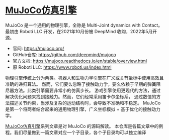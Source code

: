 # [MuJoCo仿真引擎](https://gaoyichao.com/Xiaotu/?book=MuJoCo仿真引擎&title=index)

MuJoCo 是一个通用的物理引擎，全称是 Multi-Joint dynamics with Contact。 最初由 Roboti LLC 开发，在2021年10月份被 DeepMind 收购，2022年5月开源。

* 官网: https://mujoco.org/
* GitHub仓库: https://github.com/deepmind/mujoco
* 官方文档: https://mujoco.readthedocs.io/en/stable/overview.html
* 原 Roboti LLC: https://www.roboti.us/index.html

物理引擎传统上分为两类。机器人和生物力学引擎在广义或关节坐标中使用高效且准确的递归算法。
然而，它们要么忽略了接触动力学，要么依赖于早期的弹簧阻尼器方法。此类引擎需要非常小的仿真步长。
游戏引擎使用更现代的方法，通过解决优化问题来找到接触力。然而，它们经常采用笛卡尔坐标系，
通过数值的方法描述关节约束，当涉及复杂的运动结构时，会导致不准确和不稳定。
MuJoCo 是第一个将两者结合起来的通用物理引擎，广义坐标模拟 + 基于优化的接触动力学。

[MuJoCo仿真引擎](https://gaoyichao.com/Xiaotu/?book=MuJoCo仿真引擎&title=index)系列文章是对 MuJoCo 的源码解读。
本仓库是各篇文章中的例程。我们尽量做到一篇文章对应一个子目录，各个子目录均可以独立编译


